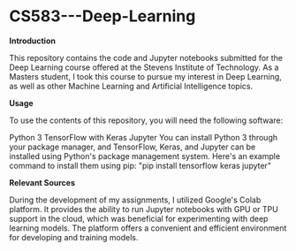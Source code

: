 # CS583---Deep-Learning

**Introduction**

This repository contains the code and Jupyter notebooks submitted for the Deep Learning course offered at the Stevens Institute of Technology. As a Masters student, I took this course to pursue my interest in Deep Learning, as well as other Machine Learning and Artificial Intelligence topics.

**Usage**

To use the contents of this repository, you will need the following software:

Python 3
TensorFlow with Keras
Jupyter
You can install Python 3 through your package manager, and TensorFlow, Keras, and Jupyter can be installed using Python's package management system. Here's an example command to install them using pip:
"pip install tensorflow keras jupyter"
        
**Relevant Sources**

During the development of my assignments, I utilized Google's Colab platform. It provides the ability to run Jupyter notebooks with GPU or TPU support in the cloud, which was beneficial for experimenting with deep learning models. The platform offers a convenient and efficient environment for developing and training models.
